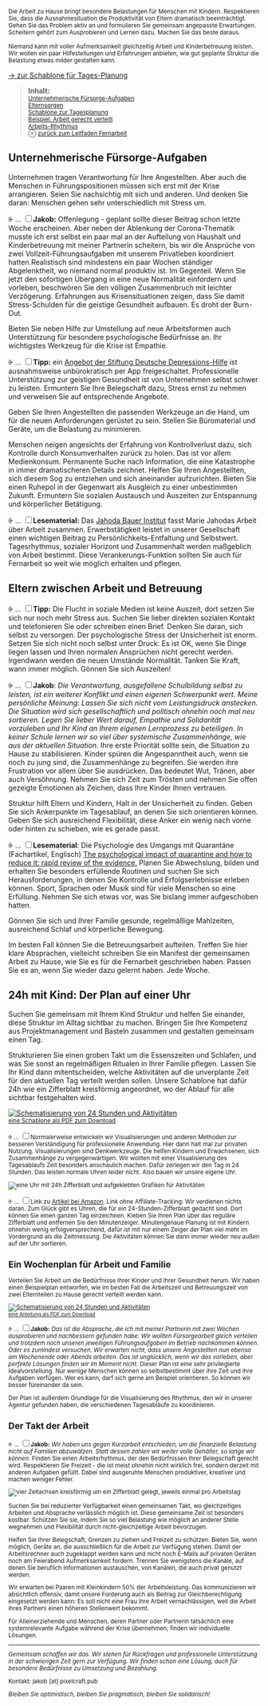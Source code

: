 <small>Die Arbeit zu Hause bringt besondere Belastungen für Menschen mit Kindern. Respektieren Sie, dass die Ausnahmesituation die Produktivität von Eltern dramatisch beeinträchtigt. Gehen Sie das Problem aktiv an und formulieren Sie gemeinsam angepasste Erwartungen. Scheitern gehört zum Ausprobieren und Lernen dazu. Machen Sie das beste daraus.</small>

<small>Niemand kann mit voller Aufmerksamkeit gleichzeitig Arbeit und Kinderbetreuung leisten. Wir wollen ein paar Hilfestellungen und Erfahrungen anbieten, wie gut geplante Struktur die Belastung etwas milder gestalten kann.</small>

<p class="text-right text-small" style="margin-top:0;"><a href="#24h-schablone"><span aria-hidden="true">→ </span>zur Schablone für Tages-Planung</a></p>

<blockquote><!-- @todo nav gestalten -->
<strong>Inhalt:</strong>
<small>
<br><a href="#unternehmen">Unternehmerische Fürsorge-Aufgaben</a>
<br><a href="#eltern">Elternsorgen</a>
<br><a href="#24h-schablone">Schablone zur Tagesplanung</a>
<br><a href="#beispiel-plan">Beispiel: Arbeit gerecht verteilt</a>
<br><a href="#arbeit">Arbeits-Rhythmus</a>
<br><span aria-hidden="true">⊗ </span><a href="index.html">zurück zum Leitfaden Fernarbeit</a>
</small>
</blockquote>


## <span id="unternehmen">Unternehmerische Fürsorge-Aufgaben</span>

Unternehmen tragen Verantwortung für Ihre Angestellten. Aber auch die Menschen in Führungspositionen müssen sich erst mit der Krise arrangieren. Seien Sie nachsichtig mit sich und anderen. Und denken Sie daran: Menschen gehen sehr unterschiedlich mit Stress um.

<label for="1" class="margin-toggle">⨭ …</label>
<input type="checkbox" id="1" class="margin-toggle"/><span class="marginnote">**Jakob:**
Offenlegung - geplant sollte dieser Beitrag schon letzte Woche erscheinen. Aber neben der Ablenkung der Corona-Thematik musste ich erst selbst ein paar mal an der Aufteilung von Haushalt und Kinderbetreuung mit meiner Partnerin scheitern, bis wir die Ansprüche von zwei Vollzeit-Führungsaufgaben mit unserem Privatleben koordiniert hatten.</span>Realistisch sind mindestens ein paar Wochen ständiger Abgelenktheit, wo niemand normal produktiv ist. Im Gegenteil. Wenn Sie jetzt den sofortigen Übergang in eine neue Normalität einfordern und vorleben, beschwören Sie den völligen Zusammenbruch mit leichter Verzögerung. Erfahrungen aus Krisensituationen zeigen, dass Sie damit Stress-Schulden für die geistige Gesundheit aufbauen. Es droht der Burn-Out.

Bieten Sie neben Hilfe zur Umstellung auf neue Arbeitsformen auch Unterstützung für besondere psychologische Bedürfnisse an. Ihr wichtigstes Werkzeug für die Krise ist Empathie.

<label for="2" class="margin-toggle">⨭ …</label>
<input type="checkbox" id="2" class="margin-toggle"/><span class="marginnote">**Tipp:**
ein <a href="https://www.deutsche-depressionshilfe.de/unsere-angebote/fuer-betroffene-und-angehoerige/ifightdepression-tool">Angebot der Stiftung Deutsche Depressions-Hilfe</a> ist ausnahmsweise unbürokratisch per App freigeschaltet. 
</span>Professionelle Unterstützung zur geistigen Gesundheit ist von Unternehmen selbst schwer zu leisten. Ermuntern Sie Ihre Belegschaft dazu, Stress ernst zu nehmen und verweisen Sie auf entsprechende Angebote. 

Geben Sie Ihren Angestellten die passenden Werkzeuge an die Hand, um für die neuen Anforderungen gerüstet zu sein. Stellen Sie Büromaterial und Geräte, um die Belastung zu minimieren.

Menschen neigen angesichts der Erfahrung von Kontrollverlust dazu, sich Kontrolle durch Konsumverhalten zurück zu holen. Das ist vor allem Medienkonsum. Permanente Suche nach Information, die eine Katastrophe in immer dramatischeren Details zeichnet. Helfen Sie Ihren Angestellten, sich diesem Sog zu entziehen und sich aneinander aufzurichten. Bieten Sie einen Ruhepol in der Gegenwart als Ausgleich zu einer unbestimmten Zukunft. Ermuntern Sie sozialen Austausch und Auszeiten zur Entspannung und körperlicher Betätigung.

<label for="3" class="margin-toggle">⨭ …</label>
<input type="checkbox" id="3" class="margin-toggle"/><span class="marginnote">**Lesematerial:**
Das <a href="https://jbi.or.at/marie-jahoda/arbeit/">Jahoda Bauer Institut</a> fasst Marie Jahodas Arbeit über Arbeit zusammen. 
</span>Erwerbstätigkeit leistet in unserer Gesellschaft einen wichtigen Beitrag zu Persönlichkeits-Entfaltung und Selbstwert. Tagesrhythmus, sozialer Horizont und Zusammenhalt werden maßgeblich von Arbeit bestimmt. Diese Verankerungs-Funktion sollten Sie auch für Fernarbeit so weit wie möglich erhalten und pflegen.

## <span id="eltern">Eltern zwischen Arbeit und Betreuung</span>

<label for="4" class="margin-toggle">⨭ …</label>
<input type="checkbox" id="4" class="margin-toggle"/><span class="marginnote">**Tipp:**
Die Flucht in soziale Medien ist keine Auszeit, dort setzen Sie sich nur noch mehr Stress aus. Suchen Sie lieber direkten sozialen Kontakt und telefonieren Sie oder schreiben einen Brief.</span> Denken Sie daran, sich selbst zu versorgen. Der psychologische Stress der Unsicherheit ist enorm. Setzen Sie sich nicht noch selbst unter Druck: Es ist OK, wenn Sie Dinge liegen lassen und Ihren normalen Ansprüchen nicht gerecht werden. Irgendwann werden die neuen Umstände Normalität. Tanken Sie Kraft, wann immer möglich. Gönnen Sie sich Auszeiten!

<label for="8" class="margin-toggle">⨭ …</label>
<input type="checkbox" id="8" class="margin-toggle"/><span class="marginnote">**Jakob**: *Die Verantwortung, ausgefallene Schulbildung selbst zu leisten, ist ein weiterer Konflikt und einen eigenen Schwerpunkt wert. Meine persönliche Meinung: Lassen Sie sich nicht vom Leistungsdruck anstecken. Die Situation wird sich gesellschaftlich und politisch ohnehin noch mal neu sortieren. Legen Sie lieber Wert darauf, Empathie und Solidarität vorzuleben und Ihr Kind an Ihrem eigenen Lernprozess zu beteiligen. In keiner Schule lernen wir so viel über systemische Zusammenhänge, wie aus der aktuellen Situation.*</span> Ihre erste Priorität sollte sein, die Situation zu Hause zu stabilisieren. Kinder spüren die Angespanntheit auch, wenn sie noch zu jung sind, die Zusammenhänge zu begreifen. Sie werden ihre Frustration vor allem über Sie ausdrücken. Das bedeutet Wut, Tränen, aber auch Versöhnung. Nehmen Sie sich Zeit zum Trösten und nehmen Sie offen gezeigte Emotionen als Zeichen, dass Ihre Kinder Ihnen vertrauen.

Struktur hilft Eltern und Kindern, Halt in der Unsicherheit zu finden. Geben Sie sich Ankerpunkte im Tagesablauf, an denen Sie sich orientieren können. Geben Sie sich ausreichend Flexibilität, diese Anker ein wenig nach vorne oder hinten zu schieben, wie es gerade passt.

<label for="10" class="margin-toggle">⨭ …</label>
<input type="checkbox" id="10" class="margin-toggle"/><span class="marginnote">**Lesematerial**: Die Psychologie des Umgangs mit Quarantäne (Fachartikel, Englisch) <a href="https://www.thelancet.com/journals/lancet/article/PIIS0140-6736(20)30460-8/fulltext">The psychological impact of quarantine and how to reduce it: rapid review of the evidence.</a></span> Planen Sie Abwechslung, bilden und erhalten Sie besonders erfüllende Routinen und suchen Sie sich Herausforderungen, in denen Sie Kontrolle und Erfolgserlebnisse erleben können. Sport, Sprachen oder Musik sind für viele Menschen so eine Erfüllung. Nehmen Sie sich etwas vor, was Sie bislang immer aufgeschoben hatten.

Gönnen Sie sich und Ihrer Familie gesunde, regelmäßige Mahlzeiten, ausreichend Schlaf und körperliche Bewegung.

Im besten Fall können Sie die Betreuungsarbeit aufteilen. Treffen Sie hier klare Absprachen, vielleicht schreiben Sie ein Manifest der gemeinsamen Arbeit zu Hause, wie Sie es für die Fernarbeit geschrieben haben. Passen Sie es an, wenn Sie wieder dazu gelernt haben. Jede Woche.

## <span id="24h-schablone">24h</span> mit Kind: Der Plan auf einer Uhr

Suchen Sie gemeinsam mit Ihrem Kind Struktur und helfen Sie einander, diese Struktur im Alltag sichtbar zu machen. Bringen Sie Ihre Kompetenz aus Projektmanagement und Basteln zusammen und gestalten gemeinsam einen Tag.

Strukturieren Sie einen groben Takt um die Essenszeiten und Schlafen, und was Sie sonst an regelmäßigen Ritualen in Ihrer Familie pflegen. Lassen Sie Ihr Kind dann mitentscheiden, welche Aktivitäten auf die unverplante Zeit für den aktuellen Tag verteilt werden sollen. Unsere Schablone hat dafür 24h wie ein Zifferblatt kreisförmig angeordnet, wo der Ablauf für alle sichtbar festgehalten wird.

<a href="assets/files/tagesplan-familie-werksschema.pdf"><img src="assets/images/tagesplan-familie-werksschema.jpg" alt="Schematisierung von 24 Stunden und Aktivitäten" class="drop-shadow"><br><small>eine Schablone als PDF zum Download</a>

<label for="9" class="margin-toggle">⨭ …</label>
<input type="checkbox" id="9" class="margin-toggle"/><span class="marginnote">Normalerweise entwickeln wir Visualisierungen und anderen Methoden zur besseren Verständigung für professionelle Anwendung. Hier dann halt mal zur privaten Nutzung. </span> Visualisierungen sind Denkwerkzeuge. Die helfen Kindern und Erwachsenen, sich Zusammenhänge zu vergegenwärtigen. Wir wollten mit einer Visualisierung des Tagesablaufs Zeit besonders anschaulich machen. Dafür zerlegen wir den Tag in 24 Stunden. Das leisten normale Uhren leider nicht. Also bauen wir unsere eigene Uhr.

<img src="assets/images/tagesplan-jj.jpg" alt="eine Uhr mit 24h Zifferblatt und aufgeklebten Grafiken für Aktivitäten">

<label for="5" class="margin-toggle">⨭ …</label>
<input type="checkbox" id="5" class="margin-toggle"/><span class="marginnote">Link zu <a href="https://www.amazon.de/gp/product/B006XHZ7X4/">Artikel bei Amazon</a>. Link ohne Affiliate-Tracking: Wir verdienen nichts daran.</span> Zum Glück gibt es Uhren, die für ein 24-Stunden-Zifferblatt gedacht sind. Dort können Sie einen ganzen Tag einzeichnen. Kleben Sie Ihren Plan über das reguläre Zifferblatt und entfernen Sie den Minutenzeiger. Minutengenaue Planung ist mit Kindern ohnehin wenig erfolgversprechend, dafür ist mit nur einem Zeiger der Plan viel mehr im Vordergrund als die Zeitmessung. Die Aktivitäten können Sie dann immer wieder neu außen auf der Uhr sortieren.

## <span id="beispiel-plan">Ein Wochenplan für Arbeit und Familie</span>

Verteilen Sie Arbeit um die Bedürfnisse Ihrer Kinder und Ihrer Gesundheit herum. Wir haben einen Beispielplan entworfen, wie im besten Fall die Arbeitszeit und Betreuungszeit von zwei Elternteilen zu Hause gerecht verteilt werden kann.

<a href="assets/files/tagesplan-familie-wegweiser.pdf"><img src="assets/images/tagesplan-familie-wegweiser.jpg" alt="Schematisierung von 24 Stunden und Aktivitäten" class="drop-shadow"><br><small>eine Anleitung als PDF zum Download</small></a>

<label for="6" class="margin-toggle">⨭ …</label>
<input type="checkbox" id="6" class="margin-toggle"/><span class="marginnote">**Jakob:** *Das ist die Absprache, die ich mit meiner Partnerin mit zwei Wochen ausprobieren und nachbessern gefunden habe. Wir wollten Fürsorgearbeit gleich verteilen und trotzdem noch unseren jeweiligen Führungsaufgaben im Betrieb nachkommen können. Oder es zumindest versuchen. Wir erwarten nicht, dass unsere Angestellten nun ebenso am Wochenende oder Abends arbeiten. Das ist unglücklich, wenn wir das vorleben, aber perfekte Lösungen finden wir im Moment nicht.*</span> Dieser Plan ist eine sehr privilegierte Idealvorstellung. Nur wenige Menschen können so  selbstbestimmt über ihre Zeit und ihre Aufgaben verfügen. Wer es kann, darf sich gerne am Beispiel orientieren. So können wir besser füreinander da sein.

Der Plan ist außerdem Grundlage für die Visualisierung des Rhythmus, den wir in unserer Agentur gefunden haben, die verschiedenen Tagesabläufe zu koordinieren.


## <span id="arbeit">Der Takt der Arbeit</span>

<label for="7" class="margin-toggle">⨭ …</label>
<input type="checkbox" id="7" class="margin-toggle"/><span class="marginnote">**Jakob:**
*Wir haben uns gegen Kurzarbeit entschieden, um die finanzielle Belastung nicht auf Familien abzuwälzen. Statt dessen zahlen wir weiter volle Gehälter, so lange wir können.*
</span> Finden Sie einen Arbeitsrhythmus, der den Bedürfnissen Ihrer Belegschaft gerecht wird. Respektieren Sie Freizeit - die ist meist ohnehin nicht wirklich frei, sondern derzeit mit anderen Aufgaben gefüllt. Dabei sind ausgeruhte Menschen produktiver, kreativer und machen weniger Fehler.

<img src="assets/images/rhythmus-pxi.jpg" alt="vier Zeitachsen kreisförmig um ein Zifferblatt gelegt, jeweils einmal pro Arbeitstag">

Suchen Sie bei reduzierter Verfügbarkeit einen gemeinsamen Takt, wo gleichzeitiges Arbeiten und Absprache verlässlich möglich ist. Diese gemeinsame Zeit ist besonders kostbar. Schützen Sie sie, indem Sie so viel Belastung wie möglich an anderer Stelle wegnehmen und Flexibilität durch nicht-gleichzeitige Arbeit bevorzugen.

Helfen Sie Ihrer Belegschaft, Grenzen zu ziehen und Freizeit zu schützen. Bieten Sie, wenn möglich, Geräte an, die ausschließlich für die Arbeit zur Verfügung stehen. Damit der Arbeitsrechner auch zugeklappt werden kann und nicht noch E-Mails auf privaten Geräten noch am Feierabend Aufmerksamkeit fordern. Trennen Sie wenigstens die Kanäle, auf denen Sie beruflich Informationen austauschen, von Kanälen, die auch privat genutzt werden.

Wir erwarten bei Paaren mit Kleinkindern 50% der Arbeitsleistung. Das kommunizieren wir absichtlich offensiv, damit unsere Forderung auch als Beitrag zur Gleichberechtigung eingesetzt werden kann: Es soll nicht eine Frau ihre Arbeit vernachlässigen, weil die Arbeit ihres Partners einen höheren Stellenwert bekommt.

Für Alleinerziehende und Menschen, deren Partner oder Partnerin tatsächlich eine systemrelevante Aufgabe während der Krise übernehmen, finden wir individuelle Lösungen.

<hr>

*Gemeinsam schaffen wir das. Wir stehen für Rückfragen und professionelle Unterstützung in der schwierigen Zeit gern zur Verfügung. Wir finden schon eine Lösung, auch für besondere Bedürfnisse zu Umsetzung und Bezahlung.*

<p class="text-center"><span class="js-cta">Kontakt: jakob [at] pixelcraft.pub</span></p>

*Bleiben Sie optimistisch, bleiben Sie pragmatisch, bleiben Sie solidarisch!*
